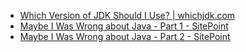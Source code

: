 - [Which Version of JDK Should I Use? | whichjdk.com](https://whichjdk.com/)
- [Maybe I Was Wrong about Java - Part 1 - SitePoint](https://www.sitepoint.com/maybe-i-was-wrong-about-java-i/)
- [Maybe I Was Wrong about Java - Part 2 - SitePoint](https://www.sitepoint.com/maybe-i-was-wrong-about-java-part-ii/)
